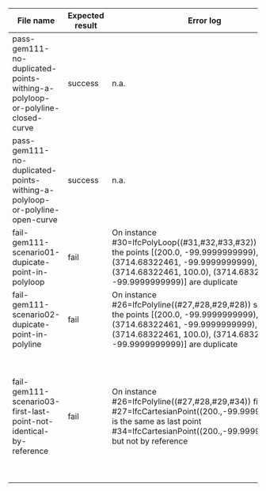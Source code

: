 | File name                                                                    | Expected result | Error log                                                                                                                                                                   | Description                                                                                                                        |
|------------------------------------------------------------------------------|-----------------|-----------------------------------------------------------------------------------------------------------------------------------------------------------------------------|------------------------------------------------------------------------------------------------------------------------------------|
| pass-gem111-no-duplicated-points-withing-a-polyloop-or-polyline-closed-curve | success         | n.a.                                                                                                                                                                        |                                                                                                                                    |
| pass-gem111-no-duplicated-points-withing-a-polyloop-or-polyline-open-curve   | success         | n.a.                                                                                                                                                                        |                                                                                                                                    |
| fail-gem111-scenario01-dupicate-point-in-polyloop                            | fail            | On instance #30=IfcPolyLoop((#31,#32,#33,#32)) some of the points [(200.0, -99.9999999999), (3714.68322461, -99.9999999999), (3714.68322461, 100.0), (3714.68322461, -99.9999999999)] are duplicate | Polyloop has point #32 duplicated                                                                                                  |
| fail-gem111-scenario02-dupicate-point-in-polyline                            | fail            | On instance #26=IfcPolyline((#27,#28,#29,#28)) some of the points [(200.0, -99.9999999999), (3714.68322461, -99.9999999999), (3714.68322461, 100.0), (3714.68322461, -99.9999999999)] are duplicate | Polyline has point #28 duplicated                                                                                                  |
| fail-gem111-scenario03-first-last-point-not-identical-by-reference           | fail            | On instance #26=IfcPolyline((#27,#28,#29,#34)) first point #27=IfcCartesianPoint((200.,-99.9999999999)) is the same as last point #34=IfcCartesianPoint((200.,-99.9999999999)) but not by reference | First and last point of a polyline can be identical, but only if it's identical by reference, not just having the same coordinates |